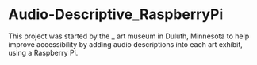 # Audio-Descriptive_RaspberryPi
This project was started by the _ art museum in Duluth, Minnesota to help improve accessibility by adding audio descriptions into each art exhibit, using a Raspberry Pi.


